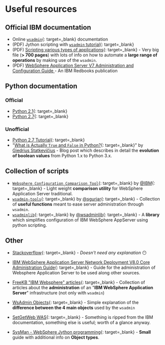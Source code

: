 # Useful resources
## Official IBM documentation
- Online [`wsadmin`](https://www.ibm.com/docs/en/was-nd/9.0.5?topic=90-scripting-application-serving-environment-wsadmin){: target=_blank} documentation
- (PDF) Jython scripting with [`wsadmin` tutorial](https://www.ibm.com/support/pages/system/files/inline-files/WP100963_-_Jython_Scripting_with_wsadmin_tutorial.pdf){: target=_blank}
- (PDF) [Scripting various types of applications](https://manuals.plus/m/a3f2027765fec18d3a3e7771b7e679a6256fa65578c6e2cbc4ec283914d1e703.pdf){: target=_blank} - Very big file (**> 700 pages**) with lots of info on how to automate a **large range of operations** by making use of the `wsadmin`.
- (PDF) [WebSphere Application Server V7 Administration and Configuration Guide
](https://www.redbooks.ibm.com/abstracts/sg247615.html) - An IBM Redbooks publication

## Python documentation
### Official
- [Python 2.1](https://docs.python.org/release/2.1.1/){: target=_blank}
- [Python 2.7](https://docs.python.org/release/2.7/){: target=_blank}

### Unofficial 
- [Python 2.7 Tutorial](https://sites.pitt.edu/~naraehan/python2/){: target=_blank}
- "[What is Actually `True` and `False` in Python?](https://giedrius.blog/2018/01/04/what-is-actually-true-and-false-in-python/){: target=_blank}" by [Giedrius Statkevičius](https://giedrius.blog/about-me/) - Blog post which describes in detail the **evolution of boolean values** from Python 1.x to Python 3.x.

## Collection of scripts
- [`Websphere Configuration Comparison Tool`](https://github.com/IBM/websphere-cct){: target=_blank} by [@IBM](https://github.com/IBM){: target=_blank} - Light weight **comparison utility** for WebSphere Application Server traditional.
- [`wsadmin-tools`](https://github.com/sgurjar/wsadmin-tools/blob/master/tools.py){: target=_blank} by [@sgurjar](https://github.com/sgurjar){: target=_blank} - Collection of **useful functions** meant to ease server administration through `wsadmin`.
- [`wsadminlib`](https://github.com/wsadminlib/wsadminlib){: target=_blank} by [@wsadminlib](https://github.com/wsadminlib){: target=_blank} - A **library** which simplifies configuration of IBM WebSphere AppServer using python scripting.



## Other
- [Stackoverflow](https://stackoverflow.com/questions/tagged/wsadmin){: target=\_blank} - _Doesn't need any explanation_ 😶

- [IBM WebSphere Application Server Network Deployment V8.0 Core Administration Guide](http://java.boot.by/ibm-317/){: target=_blank} - Guide for the administration of Websphere Application Server to be used along other sources.
- [FreeKB "IBM Websphere" articles](http://www.freekb.net/Articles?tag=IBM%20WebSphere){: target=_blank} - Collection of articles about the **administration** of an "**IBM WebSphere Application Server**" infrastructure (not only with `wsadmin`)
- [WsAdmin Objects](https://wpcertification.blogspot.com/2009/08/wsadmin-objects.html){: target=_blank} - Simple explanation of the **difference between the 4 main objects** used by the `wsadmin`
- [SetGetWeb WAS](https://setgetweb.com/p/WAS8/welc6topscripting.html){: target=_blank} - Something is ripped from the IBM documentation, something else is useful; worth of a glance anyway.
- [SysMan - WebSphere Jython programming](https://www.sysman.nl/WebSphereJython/){: target=_blank} - **Small** guide with additional info on **Object types**.
